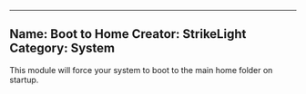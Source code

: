 ------------------------------
Name: Boot to Home
Creator: StrikeLight
Category: System
------------------------------
This module will force your system to boot to the main home folder on startup.
